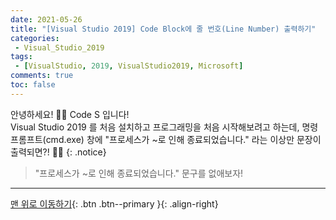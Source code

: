 ```yaml
---
date: 2021-05-26
title: "[Visual Studio 2019] Code Block에 줄 번호(Line Number) 출력하기"
categories:
 - Visual_Studio_2019
tags:
 - [VisualStudio, 2019, VisualStudio2019, Microsoft]
comments: true
toc: false
---
```


안녕하세요! 🙋‍♂️ Code S 입니다! <br>
Visual Studio 2019 를 처음 설치하고 프로그래밍을 처음 시작해보려고 하는데, 명령 프롬프트(cmd.exe) 창에 "프로세스가 ~로 인해 종료되었습니다." 라는 이상만 문장이 출력되면?! 🤷‍♂️
{:  .notice}

> "프로세스가 ~로 인해 종료되었습니다." 문구를 없애보자!



---
[맨 위로 이동하기](#){: .btn .btn--primary }{: .align-right}